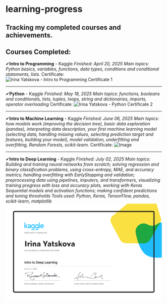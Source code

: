 # learning-progress
Tracking my completed courses and achievements.
---
## Courses Completed:

✔**Intro to Programming** - Kaggle
_Finished: April 20, 2025_
_Main topics: Python basics, variables, functions, data types, conditions and conditional statements, lists._
Certificate: ![Irina Yatskova - Intro to Programming Certificate 1](https://github.com/user-attachments/assets/e33ac84c-d065-4d3e-873d-1189b8dc23cd)

---

✔**Python** - Kaggle
_Finished: May 18, 2025_
_Main topics: functions, booleans and conditionals, lists, tuples, loops, string and dictionaries, imports, operator overloading_
Certificate: ![Irina Yatskova - Python Certificate 2](https://github.com/user-attachments/assets/cdc2543c-f9a0-44b7-bfcf-153a898351f5)

---

✔**Intro to Machine Learning** - Kaggle
_Finished: June 06, 2025_
_Main topics: how models work (improving the decision tree), basic data exploration (pandas), interpreting data description, your first machine learning model (selecting data, handling missing values, selecting prediction target and features, building your model), model validation, underfitting and overfitting, Random Forests, scikit-learn._
Certificate: ![Image](https://github.com/user-attachments/assets/46b81a0a-c4cc-47e3-860c-20d71466aee3)

---

✔**Intro to Deep Learning** - Kaggle
_Finished: July 02, 2025_
_Main topics: Building and training neural networks from scratch; solving regression and binary classification problems, using cross-entropy, MAE, and accuracy metrics; handling overfitting with EarlyStopping and validation; preprocessing data using pipelines, imputers, and transformers, visualizing training progress with loss and accuracy plots, working with Keras Sequential models and activation functions; making confident predictions and tuning thresholds_
_Tools used: Python, Keras, TensorFlow, pandas, scikit-learn, matplotlib_
![Certificate](https://raw.githubusercontent.com/Irina-Adelaide/learning-progress/6af006561b4aee7a20669fc8f75ee97ffe624c99/Irina%20Yatskova%20-%20Intro%20to%20Deep%20Learning.png)
